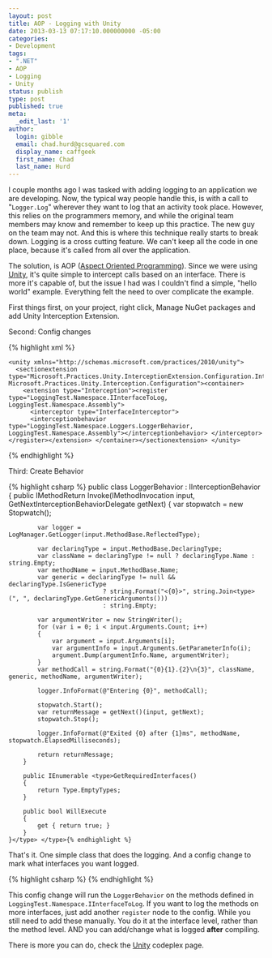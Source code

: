 ```yaml
---
layout: post
title: AOP - Logging with Unity
date: 2013-03-13 07:17:10.000000000 -05:00
categories:
- Development
tags:
- ".NET"
- AOP
- Logging
- Unity
status: publish
type: post
published: true
meta:
  _edit_last: '1'
author:
  login: gibble
  email: chad.hurd@gcsquared.com
  display_name: caffgeek
  first_name: Chad
  last_name: Hurd
---
```

I couple months ago I was tasked with adding logging to an application we are developing. Now, the typical way people handle this, is with a call to "`Logger.Log`" wherever they want to log that an activity took place. However, this relies on the programmers memory, and while the original team members may know and remember to keep up this practice. The new guy on the team may not. And this is where this technique really starts to break down. Logging is a cross cutting feature. We can't keep all the code in one place, because it's called from all over the application.

The solution, is AOP ([Aspect Oriented Programming](http://en.wikipedia.org/wiki/Aspect-oriented_programming "Aspect Oriented Programming")). Since we were using [Unity](http://unity.codeplex.com/releases/view/31277 "Unity"), it's quite simple to intercept calls based on an interface. There is more it's capable of, but the issue I had was I couldn't find a simple, "hello world" example. Everything felt the need to over complicate the example.

First things first, on your project, right click, Manage NuGet packages and add Unity Interception Extension.

Second: Config changes

{% highlight xml %}
 <configuration><configsections>

<section name="unity" type="Microsoft.Practices.Unity.Configuration.UnityConfigurationSection, Microsoft.Practices.Unity.Configuration">

    <unity xmlns="http://schemas.microsoft.com/practices/2010/unity">
      <sectionextension type="Microsoft.Practices.Unity.InterceptionExtension.Configuration.InterceptionConfigurationExtension, Microsoft.Practices.Unity.Interception.Configuration"><container>
        <extension type="Interception"><register type="LoggingTest.Namespace.IInterfaceToLog, LoggingTest.Namespace.Assembly">
          <interceptor type="InterfaceInterceptor">
          <interceptionbehavior type="LoggingTest.Namespace.Loggers.LoggerBehavior, LoggingTest.Namespace.Assembly"></interceptionbehavior> </interceptor></register></extension> </container></sectionextension> </unity>

</section>

</configsections></configuration>{% endhighlight %}

Third: Create Behavior

{% highlight csharp %}   public class LoggerBehavior : IInterceptionBehavior
    {
        public IMethodReturn Invoke(IMethodInvocation input, GetNextInterceptionBehaviorDelegate getNext)
        {
            var stopwatch = new Stopwatch();

            var logger = LogManager.GetLogger(input.MethodBase.ReflectedType);

            var declaringType = input.MethodBase.DeclaringType;
            var className = declaringType != null ? declaringType.Name : string.Empty;
            var methodName = input.MethodBase.Name;
            var generic = declaringType != null && declaringType.IsGenericType
                              ? string.Format("<{0}>", string.Join<type>(", ", declaringType.GetGenericArguments()))
                              : string.Empty;

            var argumentWriter = new StringWriter();
            for (var i = 0; i < input.Arguments.Count; i++)
            {
                var argument = input.Arguments[i];
                var argumentInfo = input.Arguments.GetParameterInfo(i);
                argument.Dump(argumentInfo.Name, argumentWriter);
            }
            var methodCall = string.Format("{0}{1}.{2}\n{3}", className, generic, methodName, argumentWriter);

            logger.InfoFormat(@"Entering {0}", methodCall);

            stopwatch.Start();
            var returnMessage = getNext()(input, getNext);
            stopwatch.Stop();

            logger.InfoFormat(@"Exited {0} after {1}ms", methodName, stopwatch.ElapsedMilliseconds);

            return returnMessage;
        }

        public IEnumerable <type>GetRequiredInterfaces()
        {
            return Type.EmptyTypes;
        }

        public bool WillExecute
        {
            get { return true; }
        }
    }</type> </type>{% endhighlight %}

That's it. One simple class that does the logging. And a config change to mark what interfaces you want logged.

{% highlight csharp %}        <register type="LoggingTest.Namespace.IInterfaceToLog, LoggingTest.Namespace.Assembly">
          <interceptor type="InterfaceInterceptor">
          <interceptionbehavior type="LoggingTest.Namespace.Loggers.LoggerBehavior, LoggingTest.Namespace.Assembly"></interceptionbehavior> </interceptor></register>
{% endhighlight %}

This config change will run the `LoggerBehavior` on the methods defined in `LoggingTest.Namespace.IInterfaceToLog`. If you want to log the methods on more interfaces, just add another `register` node to the config. While you still need to add these manually. You do it at the interface level, rather than the method level. AND you can add/change what is logged **after** compiling.

There is more you can do, check the [Unity](http://unity.codeplex.com/ "Unity") codeplex page.